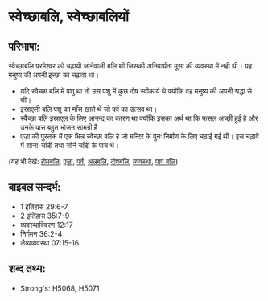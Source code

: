 # स्वेच्छाबलि, स्वेच्छाबलियों #

## परिभाषा: ##

स्वेच्छाबलि परमेश्वर को चढ़ायी जानेवाली बलि थी जिसकी अनिवार्यता मूसा की व्यवस्था में नही थी। यह मनुष्य की अपनी इच्छा का चढ़ावा था।

* यदि स्वैच्छा बलि में पशु था तो उस पशु में कुछ दोष स्वीकार्य थे क्योंकि वह मनुष्य की अपनी श्रद्धा से थी।
* इस्राएली बलि पशु का माँस खाते थे जो पर्व का उत्सव था।
* स्वैच्छा बलि इस्राएल के लिए आनन्द का कारण था क्योंकि इसका अर्थ था कि फसल अच्छी हुई है और उनके पास बहुत भोजन सामग्री है
* एज्रा की पुस्तक में एक भिन्न स्वैच्छा बलि है जो मन्दिर के पुनः निर्माण के लिए चढ़ाई गई थी। इस चढ़ावे में सोना-चाँदी तथा सोने चाँदी के पात्र थे।

(यह भी देखें: [होमबलि](../burntoffering.md), [एज्रा](../ezra.md), [पर्व](../feast.md), [अन्नबलि](../grainoffering.md), [दोषबलि](../guiltoffering.md), [व्यवस्था](../lawofmoses.md), [पाप बलि](../sinoffering.md))

## बाइबल सन्दर्भ: ##

* 1 इतिहास 29:6-7
* 2 इतिहास 35:7-9
* व्यवस्थाविवरण 12:17
* निर्गमन 36:2-4
* लैव्यव्यवस्था 07:15-16

## शब्द तथ्य: ##

* Strong's: H5068, H5071
